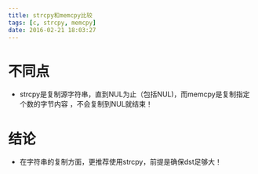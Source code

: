 ```yaml
---
title: strcpy和memcpy比较
tags: [c, strcpy, memcpy]
date: 2016-02-21 18:03:27
---
```


# 不同点

- strcpy是复制源字符串，直到NUL为止（包括NUL)，而memcpy是复制指定个数的字节内容
  ，不会复制到NUL就结束！

# 结论

- 在字符串的复制方面，更推荐使用strcpy，前提是确保dst足够大！
